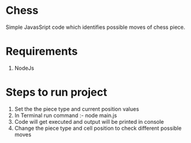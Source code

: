 # Chess

Simple JavasSript code which identifies possible moves of chess piece.

# Requirements

1. NodeJs

# Steps to run project

1. Set the the piece type and current position values
2. In Terminal run command :- node main.js
3. Code will get executed and output will be printed in console
4. Change the piece type and cell position to check different possible moves
